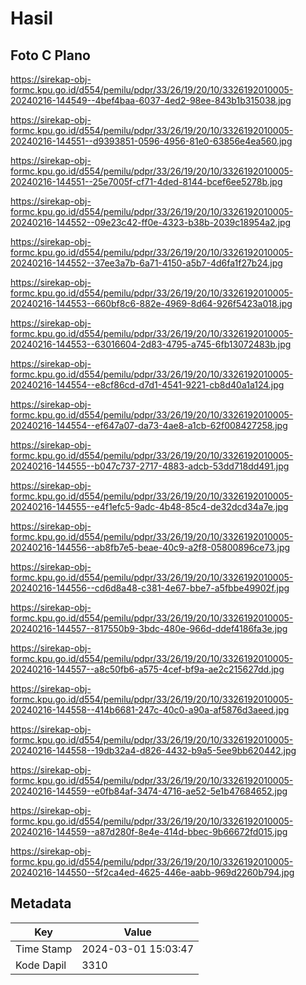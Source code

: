 # Hasil

## Foto C Plano

https://sirekap-obj-formc.kpu.go.id/d554/pemilu/pdpr/33/26/19/20/10/3326192010005-20240216-144549--4bef4baa-6037-4ed2-98ee-843b1b315038.jpg

https://sirekap-obj-formc.kpu.go.id/d554/pemilu/pdpr/33/26/19/20/10/3326192010005-20240216-144551--d9393851-0596-4956-81e0-63856e4ea560.jpg

https://sirekap-obj-formc.kpu.go.id/d554/pemilu/pdpr/33/26/19/20/10/3326192010005-20240216-144551--25e7005f-cf71-4ded-8144-bcef6ee5278b.jpg

https://sirekap-obj-formc.kpu.go.id/d554/pemilu/pdpr/33/26/19/20/10/3326192010005-20240216-144552--09e23c42-ff0e-4323-b38b-2039c18954a2.jpg

https://sirekap-obj-formc.kpu.go.id/d554/pemilu/pdpr/33/26/19/20/10/3326192010005-20240216-144552--37ee3a7b-6a71-4150-a5b7-4d6fa1f27b24.jpg

https://sirekap-obj-formc.kpu.go.id/d554/pemilu/pdpr/33/26/19/20/10/3326192010005-20240216-144553--660bf8c6-882e-4969-8d64-926f5423a018.jpg

https://sirekap-obj-formc.kpu.go.id/d554/pemilu/pdpr/33/26/19/20/10/3326192010005-20240216-144553--63016604-2d83-4795-a745-6fb13072483b.jpg

https://sirekap-obj-formc.kpu.go.id/d554/pemilu/pdpr/33/26/19/20/10/3326192010005-20240216-144554--e8cf86cd-d7d1-4541-9221-cb8d40a1a124.jpg

https://sirekap-obj-formc.kpu.go.id/d554/pemilu/pdpr/33/26/19/20/10/3326192010005-20240216-144554--ef647a07-da73-4ae8-a1cb-62f008427258.jpg

https://sirekap-obj-formc.kpu.go.id/d554/pemilu/pdpr/33/26/19/20/10/3326192010005-20240216-144555--b047c737-2717-4883-adcb-53dd718dd491.jpg

https://sirekap-obj-formc.kpu.go.id/d554/pemilu/pdpr/33/26/19/20/10/3326192010005-20240216-144555--e4f1efc5-9adc-4b48-85c4-de32dcd34a7e.jpg

https://sirekap-obj-formc.kpu.go.id/d554/pemilu/pdpr/33/26/19/20/10/3326192010005-20240216-144556--ab8fb7e5-beae-40c9-a2f8-05800896ce73.jpg

https://sirekap-obj-formc.kpu.go.id/d554/pemilu/pdpr/33/26/19/20/10/3326192010005-20240216-144556--cd6d8a48-c381-4e67-bbe7-a5fbbe49902f.jpg

https://sirekap-obj-formc.kpu.go.id/d554/pemilu/pdpr/33/26/19/20/10/3326192010005-20240216-144557--817550b9-3bdc-480e-966d-ddef4186fa3e.jpg

https://sirekap-obj-formc.kpu.go.id/d554/pemilu/pdpr/33/26/19/20/10/3326192010005-20240216-144557--a8c50fb6-a575-4cef-bf9a-ae2c215627dd.jpg

https://sirekap-obj-formc.kpu.go.id/d554/pemilu/pdpr/33/26/19/20/10/3326192010005-20240216-144558--414b6681-247c-40c0-a90a-af5876d3aeed.jpg

https://sirekap-obj-formc.kpu.go.id/d554/pemilu/pdpr/33/26/19/20/10/3326192010005-20240216-144558--19db32a4-d826-4432-b9a5-5ee9bb620442.jpg

https://sirekap-obj-formc.kpu.go.id/d554/pemilu/pdpr/33/26/19/20/10/3326192010005-20240216-144559--e0fb84af-3474-4716-ae52-5e1b47684652.jpg

https://sirekap-obj-formc.kpu.go.id/d554/pemilu/pdpr/33/26/19/20/10/3326192010005-20240216-144559--a87d280f-8e4e-414d-bbec-9b66672fd015.jpg

https://sirekap-obj-formc.kpu.go.id/d554/pemilu/pdpr/33/26/19/20/10/3326192010005-20240216-144550--5f2ca4ed-4625-446e-aabb-969d2260b794.jpg


## Metadata

| Key        | Value               |
| ---------- | ------------------- |
| Time Stamp | 2024-03-01 15:03:47 |
| Kode Dapil | 3310                |



